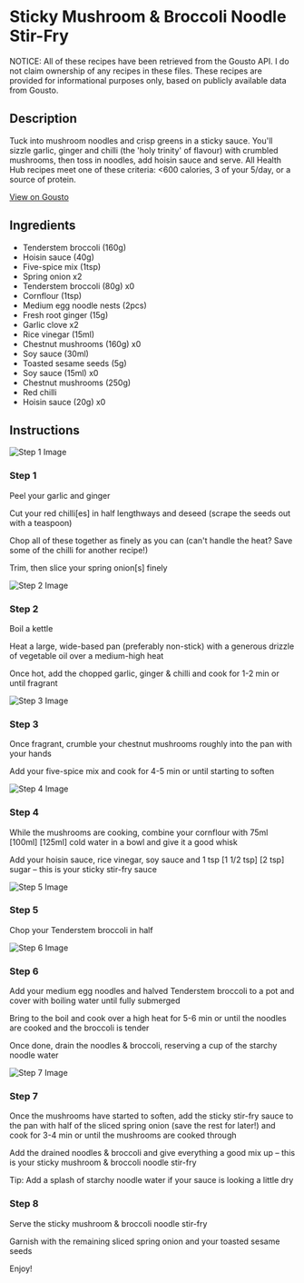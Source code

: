 # Sticky Mushroom & Broccoli Noodle Stir-Fry

NOTICE: All of these recipes have been retrieved from the Gousto API. I do not claim ownership of any recipes in these files. These recipes are provided for informational purposes only, based on publicly available data from Gousto.

## Description

Tuck into mushroom noodles and crisp greens in a sticky sauce. You'll sizzle garlic, ginger and chilli (the 'holy trinity' of flavour) with crumbled mushrooms, then toss in noodles, add hoisin sauce and serve. All Health Hub recipes meet one of these criteria: <600 calories, 3 of your 5/day, or a source of protein.

[View on Gousto](https://www.gousto.co.uk/recipes/cookbook/sticky-mushroom-broccoli-noodle-stir-fry)

## Ingredients

- Tenderstem broccoli (160g)
- Hoisin sauce (40g)
- Five-spice mix (1tsp)
- Spring onion x2
- Tenderstem broccoli (80g) x0
- Cornflour (1tsp)
- Medium egg noodle nests (2pcs)
- Fresh root ginger (15g)
- Garlic clove x2
- Rice vinegar (15ml)
- Chestnut mushrooms (160g) x0
- Soy sauce (30ml)
- Toasted sesame seeds (5g)
- Soy sauce (15ml) x0
- Chestnut mushrooms (250g)
- Red chilli
- Hoisin sauce (20g) x0

## Instructions

![Step 1 Image](https://production-media.gousto.co.uk/cms/recipe-step-image/step-1-1618828034338-x200.jpg)

### Step 1

Peel your garlic and ginger

Cut your red chilli[es] in half lengthways and deseed (scrape the seeds out with a teaspoon)

Chop all of these together as finely as you can (can't handle the heat? Save some of the chilli for another recipe!)

Trim, then slice your spring onion[s] finely

![Step 2 Image](https://production-media.gousto.co.uk/cms/recipe-step-image/Step-2-1618828044426-x200.jpg)

### Step 2

Boil a kettle

Heat a large, wide-based pan (preferably non-stick) with a generous drizzle of vegetable oil over a medium-high heat

Once hot, add the chopped garlic, ginger & chilli and cook for 1-2 min or until fragrant

![Step 3 Image](https://production-media.gousto.co.uk/cms/recipe-step-image/step-3-1618828051337-x200.jpg)

### Step 3

Once fragrant, crumble your chestnut mushrooms roughly into the pan with your hands

Add your five-spice mix and cook for 4-5 min or until starting to soften

![Step 4 Image](https://production-media.gousto.co.uk/cms/recipe-step-image/step-4-1618828064074-x200.jpg)

### Step 4

While the mushrooms are cooking, combine your cornflour with 75ml <span class="text-purple">[100ml]</span> <span class="text-danger">[125ml]</span> cold water in a bowl and give it a good whisk

Add your hoisin sauce, rice vinegar, soy sauce and 1 tsp <span class="text-purple">[1 1/2 tsp]</span> <span class="text-danger">[2 tsp] </span>sugar – this is your sticky stir-fry sauce

![Step 5 Image](https://production-media.gousto.co.uk/cms/recipe-step-image/step-5-1618828073062-x200.jpg)

### Step 5

Chop your Tenderstem broccoli in half

![Step 6 Image](https://production-media.gousto.co.uk/cms/recipe-step-image/Step-6-1618828079293-x200.jpg)

### Step 6

Add your medium egg noodles and halved Tenderstem broccoli to a pot and cover with boiling water until fully submerged

Bring to the boil and cook over a high heat for 5-6 min or until the noodles are cooked and the broccoli is tender

Once done, drain the noodles & broccoli, reserving a cup of the starchy noodle water

![Step 7 Image](https://production-media.gousto.co.uk/cms/recipe-step-image/step-7-1618828088240-x200.jpg)

### Step 7

Once the mushrooms have started to soften, add the sticky stir-fry sauce to the pan with half of the sliced spring onion (save the rest for later!) and cook for 3-4 min or until the mushrooms are cooked through

Add the drained noodles & broccoli and give everything a good mix up – this is your sticky mushroom & broccoli noodle stir-fry

Tip: Add a splash of starchy noodle water if your sauce is looking a little dry

### Step 8

Serve the sticky mushroom & broccoli noodle stir-fry

Garnish with the remaining sliced spring onion and your toasted sesame seeds

Enjoy!

